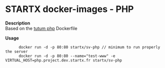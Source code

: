 STARTX docker-images - PHP
==========================

**Description**  
Based on the [tutum php](https://registry.hub.docker.com/u/tutum/apache-php) Dockerfile

**Usage**  
	
          docker run -d -p 80:80 startx/sv-php // minimum to run properly the server
          docker run -d -p 80:80 --name="test-www" -e VIRTUAL_HOST=php.project.dev.startx.fr startx/sv-php
